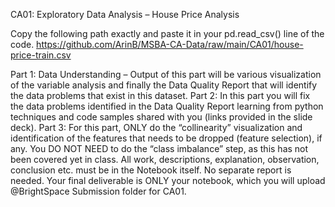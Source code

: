 CA01: Exploratory Data Analysis – House Price Analysis

Copy the following path exactly and paste it in your pd.read_csv() line of the code.
https://github.com/ArinB/MSBA-CA-Data/raw/main/CA01/house-price-train.csv

Part 1: Data Understanding – Output of this part will be various visualization of the
variable analysis and finally the Data Quality Report that will identify the data problems
that exist in this dataset.
Part 2: In this part you will fix the data problems identified in the Data Quality Report
learning from python techniques and code samples shared with you (links provided in
the slide deck).
Part 3: For this part, ONLY do the “collinearity” visualization and identification of the
features that needs to be dropped (feature selection), if any. You DO NOT NEED to do
the “class imbalance” step, as this has not been covered yet in class.
All work, descriptions, explanation, observation, conclusion etc. must be in the Notebook
itself. No separate report is needed. Your final deliverable is ONLY your notebook, which
you will upload @BrightSpace Submission folder for CA01.
